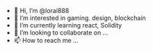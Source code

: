 - 👋 Hi, I’m @lorai888
- 👀 I’m interested in gaming. design, blockchain
- 🌱 I’m currently learning react, Solidity 
- 💞️ I’m looking to collaborate on ...
- 📫 How to reach me ...

<!---
lorai888/lorai888 is a ✨ special ✨ repository because its `README.md` (this file) appears on your GitHub profile.
You can click the Preview link to take a look at your changes.
--->
